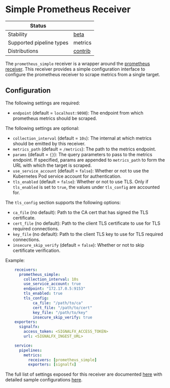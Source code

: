 # Simple Prometheus Receiver

| Status                   |           |
| ------------------------ |-----------|
| Stability                | [beta]    |
| Supported pipeline types | metrics   |
| Distributions            | [contrib] |

The `prometheus_simple` receiver is a wrapper around the [prometheus
receiver](../prometheusreceiver).
This receiver provides a simple configuration interface to configure the
prometheus receiver to scrape metrics from a single target.

## Configuration

The following settings are required:

- `endpoint` (default = `localhost:9090`): The endpoint from which prometheus
metrics should be scraped.

The following settings are optional:

- `collection_interval` (default = `10s`): The internal at which metrics should
be emitted by this receiver.
- `metrics_path` (default = `/metrics`): The path to the metrics endpoint.
- `params` (default = `{}`): The query parameters to pass to the metrics endpoint. If specified, params are appended to `metrics_path` to form the URL with which the target is scraped.
- `use_service_account` (default = `false`): Whether or not to use the
Kubernetes Pod service account for authentication.
- `tls_enabled` (default = `false`): Whether or not to use TLS. Only if
`tls_enabled` is set to `true`, the values under `tls_config` are accounted
for.

The `tls_config` section supports the following options:

- `ca_file` (no default): Path to the CA cert that has signed the TLS
certificate.
- `cert_file` (no default): Path to the client TLS certificate to use for TLS
required connections.
- `key_file` (no default): Path to the client TLS key to use for TLS required
connections.
- `insecure_skip_verify` (default = `false`): Whether or not to skip
certificate verification.

Example:

```yaml
    receivers:
      prometheus_simple:
        collection_interval: 10s
        use_service_account: true
        endpoint: "172.17.0.5:9153"
        tls_enabled: true
        tls_config:
            ca_file: "/path/to/ca"
            cert_file: "/path/to/cert"
            key_file: "/path/to/key"
            insecure_skip_verify: true
    exporters:
      signalfx:
        access_token: <SIGNALFX_ACCESS_TOKEN>
        url: <SIGNALFX_INGEST_URL>

    service:
      pipelines:
        metrics:
          receivers: [prometheus_simple]
          exporters: [signalfx]
```

The full list of settings exposed for this receiver are documented [here](./config.go)
with detailed sample configurations [here](./testdata/config.yaml).


[beta]: https://github.com/open-telemetry/opentelemetry-collector#beta
[contrib]: https://github.com/open-telemetry/opentelemetry-collector-releases/tree/main/distributions/otelcol-contrib
